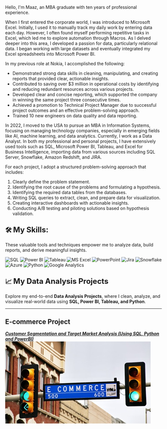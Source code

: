 Hello, I'm Maaz, an MBA graduate with ten years of professional experience. 

When I first entered the corporate world, I was introduced to Microsoft Excel. Initially, I used it to manually track my daily work by entering data each day. However, I often found myself performing repetitive tasks in Excel, which led me to explore automation through Macros. As I delved deeper into this area, I developed a passion for data, particularly relational data. I began working with large datasets and eventually integrated my Excel spreadsheets into Microsoft Power BI.

In my previous role at Nokia, I accomplished the following:

- Demonstrated strong data skills in cleaning, manipulating, and creating reports that provided clear, actionable insights.
- Contributed to saving over $3 million in operational costs by identifying and reducing redundant resources across various projects.
- Developed clear and concise reporting, which supported the company in winning the same project three consecutive times.
- Achieved a promotion to Technical Project Manager due to successful project outcomes and an effective problem-solving approach.
- Trained 10 new engineers on data quality and data reporting.
  
In 2022, I moved to the USA to pursue an MBA in Information Systems, focusing on managing technology companies, especially in emerging fields like AI, machine learning, and data analytics. 
Currently, I work as a Data Analyst. In both my professional and personal projects, I have extensively used tools such as SQL, Microsoft Power BI, Tableau, and Excel for Business Intelligence, importing data from various sources including SQL Server, Snowflake, Amazon Redshift, and JIRA.

For each project, I adopt a structured problem-solving approach that includes:

1. Clearly define the problem statement.
2. Identifying the root cause of the problems and formulating a hypothesis.
3. Identifying the required data tables from the databases.
4. Writing SQL queries to extract, clean, and prepare data for visualization.
5. Creating interactive dashboards with actionable insights.
6. Conducting A/B testing and piloting solutions based on hypothesis validation.

## 🛠 <span style="font-size:24px;">My Skills:</span>

These valuable tools and techniques empower me to analyze data, build reports, and derive meaningful insights.

<p align="left">
  <img src="https://img.shields.io/badge/SQL-%2300758F.svg?style=for-the-badge&logo=sql&logoColor=white" alt="SQL"/>
  <img src="https://img.shields.io/badge/Power%20BI-%23F2C811.svg?style=for-the-badge&logo=powerbi&logoColor=white" alt="Power BI"/>
  <img src="https://img.shields.io/badge/Tableau-%23E97627.svg?style=for-the-badge&logo=tableau&logoColor=white" alt="Tableau"/>
  <img src="https://img.shields.io/badge/MS%20Excel-%2300A859.svg?style=for-the-badge&logo=microsoftexcel&logoColor=white" alt="MS Excel"/>
  <img src="https://img.shields.io/badge/PowerPoint-%23D24726.svg?style=for-the-badge&logo=microsoftpowerpoint&logoColor=white" alt="PowerPoint"/>
  <img src="https://img.shields.io/badge/Jira-%230052CC.svg?style=for-the-badge&logo=jira&logoColor=white" alt="Jira"/>
  <img src="https://img.shields.io/badge/Snowflake-%2300B5E2.svg?style=for-the-badge&logo=snowflake&logoColor=white" alt="Snowflake"/>
  <img src="https://img.shields.io/badge/Azure-%230072C6.svg?style=for-the-badge&logo=microsoftazure&logoColor=white" alt="Azure"/>
  <img src="https://img.shields.io/badge/Python-%233776AB.svg?style=for-the-badge&logo=python&logoColor=white" alt="Python"/>
  <img src="https://img.shields.io/badge/Google%20Analytics-%23E37400.svg?style=for-the-badge&logo=googleanalytics&logoColor=white" alt="Google Analytics"/>
</p>

## 📈 <span style="font-size:24px;">My Data Analysis Projects</span>

Explore my end-to-end **Data Analysis Projects**, where I clean, analyze, and visualize real-world data using **SQL, Power BI, Tableau, and Python**.

---
## E-commerce Project
***[Customer Segmentation and Target Market Analysis (Using SQL, Python and PowerBI)](https://github.com/mohammedmaaz409/CustomerSegmentation-Ecommerce/tree/main)***
<br>
![Project Screenshot](https://github.com/mohammedmaaz409/images/blob/main/Ecom.jpg)
